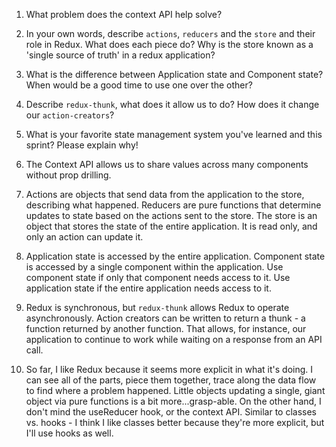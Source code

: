 1. What problem does the context API help solve?
2. In your own words, describe `actions`, `reducers` and the `store` and their role in Redux. What does each piece do? Why is the store known as a 'single source of truth' in a redux application?
3. What is the difference between Application state and Component state? When would be a good time to use one over the other?
4. Describe `redux-thunk`, what does it allow us to do? How does it change our `action-creators`?
5. What is your favorite state management system you've learned and this sprint? Please explain why!

1. The Context API allows us to share values across many components without prop drilling.

2. Actions are objects that send data from the application to the store, describing what happened.
Reducers are pure functions that determine updates to state based on the actions sent to the store.
The store is an object that stores the state of the entire application. It is read only, and only an action can update it.

3. Application state is accessed by the entire application. Component state is accessed by a single component within the application.
Use component state if only that component needs access to it. Use application state if the entire application needs access to it.

4. Redux is synchronous, but `redux-thunk` allows Redux to operate asynchronously. Action creators can be written to return a thunk - a function returned by another function. That allows, for instance, our application to continue to work while waiting on a response from an API call.

5. So far, I like Redux because it seems more explicit in what it's doing. I can see all of the parts, piece them together, trace along the data flow to find where a problem happened. Little objects updating a single, giant object via pure functions is a bit more...grasp-able. On the other hand, I don't mind the useReducer hook, or the context API. Similar to classes vs. hooks - I think I like classes better because they're more explicit, but I'll use hooks as well.
